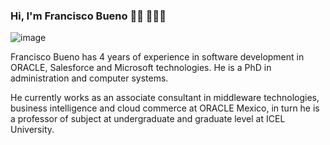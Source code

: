 ### Hi, I'm Francisco Bueno 👋🏽 👨🏽‍💻

![image](https://user-images.githubusercontent.com/66973584/131767776-77bef49a-d29b-4c68-bf8b-520790e974e0.png)

Francisco Bueno has 4 years of experience in software development in ORACLE, Salesforce and Microsoft technologies. He is a PhD in administration and computer systems.

He currently works as an associate consultant in middleware technologies, business intelligence and cloud commerce at ORACLE Mexico, in turn he is a professor of subject at undergraduate and graduate level at ICEL University.
<!--
**fbuenoicel/fbuenoicel** is a ✨ _special_ ✨ repository because its `README.md` (this file) appears on your GitHub profile.

Here are some ideas to get you started:

- 🔭 I’m currently working on ...
- 🌱 I’m currently learning ...
- 👯 I’m looking to collaborate on ...
- 🤔 I’m looking for help with ...
- 💬 Ask me about ...
- 📫 How to reach me: ...
- 😄 Pronouns: ...
- ⚡ Fun fact: ...
-->
